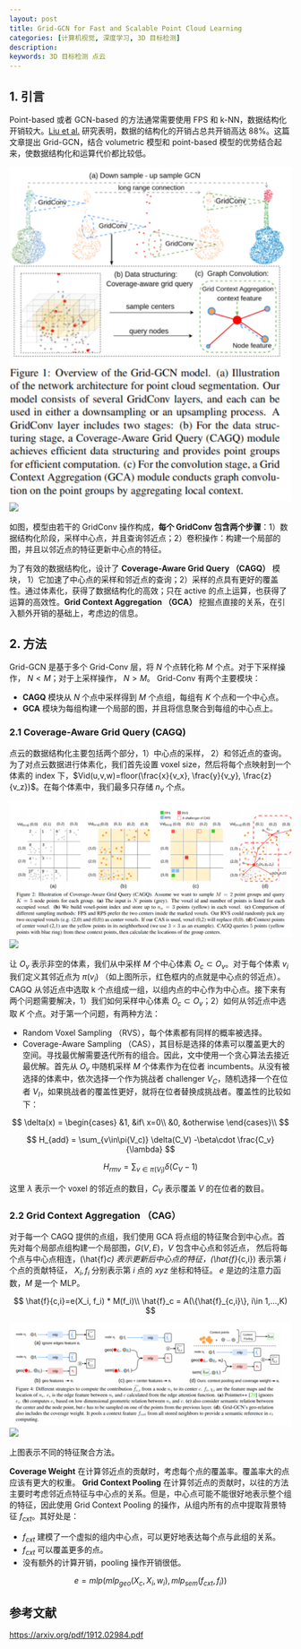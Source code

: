 ```yaml
---
layout: post
title: Grid-GCN for Fast and Scalable Point Cloud Learning
categories: [计算机视觉, 深度学习, 3D 目标检测]
description: 
keywords: 3D 目标检测 点云
---
```


## 1. 引言

Point-based 或者 GCN-based 的方法通常需要使用 FPS 和 k-NN，数据结构化开销较大。[Liu et al.](https://arxiv.org/abs/1907.03739) 研究表明，数据的结构化的开销占总共开销高达 88%。这篇文章提出 Grid-GCN，结合 volumetric 模型和 point-based 模型的优势结合起来，使数据结构化和运算代价都比较低。

![](../images/posts/2020-11/grid-gcn.png)
![]({{site.baseurl}}/images/posts/2020-11/grid-gcn.png)

如图，模型由若干的 GridConv 操作构成，**每个 GridConv 包含两个步骤**：1）数据结构化阶段，采样中心点，并且查询邻近点；2）卷积操作：构建一个局部的图，并且以邻近点的特征更新中心点的特征。

为了有效的数据结构化，设计了 **Coverage-Aware Grid Query （CAGQ）** 模块， 1）它加速了中心点的采样和邻近点的查询；2）采样的点具有更好的覆盖性。通过体素化，获得了数据结构化的高效；只在 active 的点上运算，也获得了运算的高效性。**Grid Context Aggregation （GCA）** 挖掘点直接的关系，在引入额外开销的基础上，考虑边的信息。

## 2. 方法

Grid-GCN 是基于多个 Grid-Conv 层，将 $N$ 个点转化称 $M$ 个点。对于下采样操作， $N<M$；对于上采样操作， $N>M$。 Grid-Conv 有两个主要模块：
- **CAGQ** 模块从 $N$ 个点中采样得到 $M$ 个点组，每组有 $K$ 个点和一个中心点。
- **GCA** 模块为每组构建一个局部的图，并且将信息聚合到每组的中心点上。

### 2.1  Coverage-Aware Grid Query (CAGQ)
点云的数据结构化主要包括两个部分，1）中心点的采样， 2）和邻近点的查询。为了对点云数据进行体素化，我们首先设置 voxel size，然后将每个点映射到一个体素的 index 下，$Vid(u,v,w)=floor(\frac{x}{v_x}, \frac{y}{v_y}, \frac{z}{v_z})$。在每个体素中，我们最多只存储 $n_v$ 个点。

![](../images/posts/2020-11/grid-gcn-01.png)
![]({{site.baseurl}}/images/posts/2020-11/grid-gcn-01.png)

让 $O_v$ 表示非空的体素，我们从中采样 $M$ 个中心体素 $O_c\subset O_v$。对于每个体素 $v_i$ 我们定义其邻近点为 $\pi(v_i)$ （如上图所示，红色框内的点就是中心点的邻近点）。CAGQ 从邻近点中选取 k 个点组成一组，以组内点的中心作为中心点。接下来有两个问题需要解决，1）我们如何采样中心体素 $O_c\subset O_v$；2）如何从邻近点中选取 $K$ 个点。对于第一个问题，有两种方法：
- Random Voxel Sampling （RVS），每个体素都有同样的概率被选择。
- Coverage-Aware Sampling （CAS），其目标是选择的体素可以覆盖更大的空间。寻找最优解需要迭代所有的组合。因此，文中使用一个贪心算法去接近最优解。首先从 $O_v$ 中随机采样 $M$ 个体素作为在位者 incumbents。从没有被选择的体素中，依次选择一个作为挑战者 challenger $V_C$，随机选择一个在位者 $V_I$，如果挑战者的覆盖性更好，就将在位者替换成挑战者。覆盖性的比较如下：

$$
\delta(x) = \begin{cases}
    &1, &if\ x=0\\
    &0, &otherwise
\end{cases}\\
$$

$$
H_{add} = \sum_{v\in\pi(V_c)} \delta(C_V) -\beta\cdot \frac{C_v}{\lambda}
$$

$$
H_{rmv} = \sum_{v\in\pi(V_I)} \delta(C_V-1)
$$

这里 $\lambda$ 表示一个 voxel 的邻近点的数目，$C_V$ 表示覆盖 $V$ 的在位者的数目。

### 2.2 Grid Context Aggregation （CAG）
对于每一个 CAGQ 提供的点组，我们使用 GCA 将点组的特征聚合到中心点。首先对每个局部点组构建一个局部图，$G(V,E)，V$ 包含中心点和邻近点， 然后将每个点与中心点相连，\(\hat{f}_c\) 表示更新后中心点的特征，\(\hat{f}_{c,i}\) 表示第 $i$ 个点的贡献特征， $X_i, f_i$ 分别表示第 $i$ 点的 $xyz$ 坐标和特征。 $e$ 是边的注意力函数，$M$ 是一个 MLP。 

$$
\hat{f}{c,i}=e(X_i, f_i) * M(f_i)\\
\hat{f}_c = A(\{\hat{f}_{c,i}\}, i\in 1,...,K)
$$

![](../images/posts/2020-11/grid-gcn-02.png)
![]({{site.baseurl}}/images/posts/2020-11/grid-gcn-02.png)

上图表示不同的特征聚合方法。

**Coverage Weight** 在计算邻近点的贡献时，考虑每个点的覆盖率。覆盖率大的点应该有更大的权重。
**Grid Context Pooling** 在计算邻近点的贡献时，以往的方法主要时考虑邻近点特征与中心点的关系。但是，中心点可能不能很好地表示整个组的特征，因此使用 Grid Context Pooling 的操作，从组内所有的点中提取背景特征 $f_{cxt}$。其好处是：
- $f_{cxt}$ 建模了一个虚拟的组内中心点，可以更好地表达每个点与此组的关系。
- $f_{cxt}$ 可以覆盖更多的点。
- 没有额外的计算开销，pooling 操作开销很低。

$$
e=mlp(mlp_{geo}(X_c, X_i, w_i), mlp_{sem}(f_{cxt}, f_i))
$$


## 参考文献
https://arxiv.org/pdf/1912.02984.pdf
